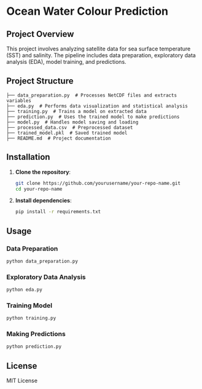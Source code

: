 # Ocean Water Colour Prediction

## Project Overview

This project involves analyzing satellite data for sea surface temperature (SST) and salinity. The pipeline includes data preparation, exploratory data analysis (EDA), model training, and predictions.

## Project Structure

```
├── data_preparation.py  # Processes NetCDF files and extracts variables
├── eda.py  # Performs data visualization and statistical analysis
├── training.py  # Trains a model on extracted data
├── prediction.py  # Uses the trained model to make predictions
├── model.py  # Handles model saving and loading
├── processed_data.csv  # Preprocessed dataset
├── trained_model.pkl  # Saved trained model
├── README.md  # Project documentation
```

## Installation

1. **Clone the repository**:
   ```sh
   git clone https://github.com/yourusername/your-repo-name.git
   cd your-repo-name
   ```
2. **Install dependencies**:
   ```sh
   pip install -r requirements.txt
   ```

## Usage

### Data Preparation

```sh
python data_preparation.py
```

### Exploratory Data Analysis

```sh
python eda.py
```

### Training Model

```sh
python training.py
```

### Making Predictions

```sh
python prediction.py
```

## License

MIT License

